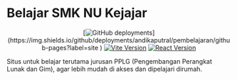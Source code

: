 # Belajar SMK NU Kejajar

<p align="center">
[<img alt="GitHub deployments" src="https://img.shields.io/github/deployments/andikaputral/belajarsmknukejajar/github-pages">](https://img.shields.io/github/deployments/andikaputral/pembelajaran/github-pages?label=site
)
<a href="https://vite.dev/"><img alt="Vite Version" src="https://img.shields.io/npm/v/vite?logo=vite&label=Vite"></a>
<a href="https://react.dev/"><img alt="React Version" src="https://img.shields.io/npm/v/react?logo=react&label=React"></a>
</p>
Situs untuk belajar terutama jurusan PPLG (Pengembangan Perangkat Lunak dan Gim), agar lebih mudah di akses dan dipelajari dirumah.
